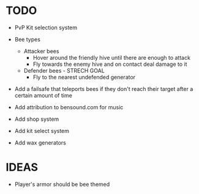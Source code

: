 # TODO
- PvP Kit selection system

- Bee types
  - Attacker bees
    - Hover around the friendly hive until there are enough to attack
    - Fly towards the enemy hive and on contact deal damage to it
  - Defender bees - STRECH GOAL
    - Fly to the nearest undefended generator

- Add a failsafe that teleports bees if they don't reach their target after a certain amount of time

- Add attribution to bensound.com for music

- Add shop system
- Add kit select system
- Add wax generators

# IDEAS
- Player's armor should be bee themed
